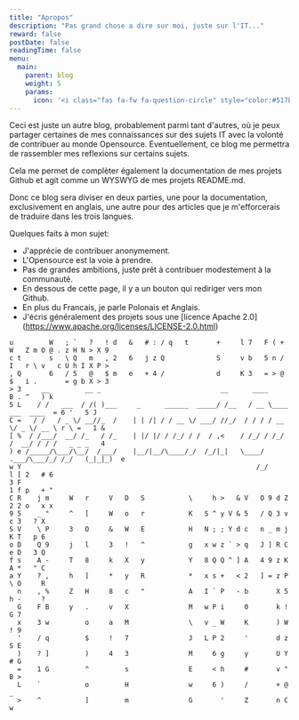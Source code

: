 ```yaml
---
title: "Apropos"
description: "Pas grand chose a dire sur moi, juste sur l'IT..."
reward: false
postDate: false
readingTime: false
menu:
  main:
    parent: blog
    weight: 5
    params:
      icon: '<i class="fas fa-fw fa-question-circle" style="color:#517bc0;"></i>'
---
```


Ceci est juste un autre blog, probablement parmi tant d'autres, où je peux partager certaines de mes connaissances sur des sujets IT avec la volonté de contribuer au monde Opensource. Eventuellement, ce blog me permettra de rassembler mes reflexions sur certains sujets. 

Cela me permet de complèter également la documentation de mes projets Github et agit comme un WYSWYG de mes projets README.md.   

Donc ce blog sera diviser en deux parties, une pour la documentation, exclusivement en anglais, une autre pour des articles que je m'efforcerais de traduire dans les trois langues.   

Quelques faits à mon sujet: 

* J'apprécie de contribuer anonymement. 
* L'Opensource est la voie à prendre. 
* Pas de grandes ambitions, juste prêt à contribuer modestement à la communauté. 
* En dessous de cette page, il y a un bouton qui rediriger vers mon Github.
* En plus du Francais, je parle Polonais et Anglais.
* J'écris généralement des projets sous une [licence Apache 2.0] (https://www.apache.org/licenses/LICENSE-2.0.html)


```
u         W   ; `   ?   ! d   &   # : / q   t       +     l 7   F ( + W   Z m O @ . z H N > X 9  
c t       s   \ Q   m   , 2   6   j z Q             S     v b   5 n / I   r \ v   c U h I X P >  
, Q       6   / 5   @   $ m   e   + 4 /             d     K 3   = > @ $   i .       = g b X > 3  
> 3     __         __ _                              __      ____                  B . ^   ) k   
5 L    / /   ___  / /( )___     _      ______  _____/ /__   / __ \____  ___  ____  = 6 '   5 J   
C =   / /   / _ \/ __//_  /    | | /| / / __ \/ ___/ //_/  / / / / __ \/ _ \/ __ \ r \ =   1 &   
[ %  / /___/  __/ /_   / /_    | |/ |/ / /_/ / /  / ,<    / /_/ / /_/ /  __/ / / /   _ _ _   4   
) e /_____/\___/\__/  /___/    |__/|__/\____/_/  /_/|_|   \____/ .___/\___/_/ /_/   (_|_|_)  e   
w Y                                                           /_/                  l [ 2   # 6   
3 F                                                                                1 f p   + "   
C R    j m     W   r     V   D   S           \     h >   & V   O 9 d Z             2 2 o   x x   
9 5    _ "     ^   [     W   o   r           K   S ^ y V & 5   / Q 3 v               c 3   ? X   
S V    \ P     3   O     &   W   E           H   N ; ; Y d c   n _ m j               K T   p 6   
o D    Q 9     j   l     3   !   ^           g   x w z ` > q   J ] R C               e D   3 Q   
f s    A -     T   8     k   X   y           Y   8 Q Q ^ ] A   4 9 z K               A *   " C   
a Y    ? ,     h   ]     *   y   R           *   x s +   < 2   ] = z P               \ O     R   
  n    , %     Z   H     8   c   "           A   I ` P   - b       X 5               h -     ?   
  G    F B     y   .     v   X               M   w P i     0       k !               G 7         
  x    3 w         o     a   M               \   v _ W     K       ) W               ! 9         
  '    / q         $     !   7               J   L P 2     '       d z               S E         
  )    ? ]         )     4   3               M     6 g     y       U Y               # G         
  =    1 G         ^         s               E     < h     #       v "               B >         
  L    `           o         H               w     6 )     /       + @               _           
  >    ^           ]         m               G       '     Z       n C               w
```
